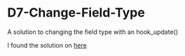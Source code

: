 # D7-Change-Field-Type
A solution to changing the field type with an hook_update()

I found the solution on [here](https://drupal.stackexchange.com/questions/112107/change-field-type-from-text-field-to-integer)
